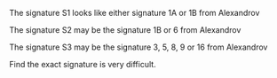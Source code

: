 The signature S1  looks like either signature 1A or 1B from Alexandrov

The signature S2 may be the signature 1B or 6 from Alexandrov

The signature S3 may be the signature 3, 5, 8, 9 or 16 from Alexandrov


Find the exact signature is very difficult.



